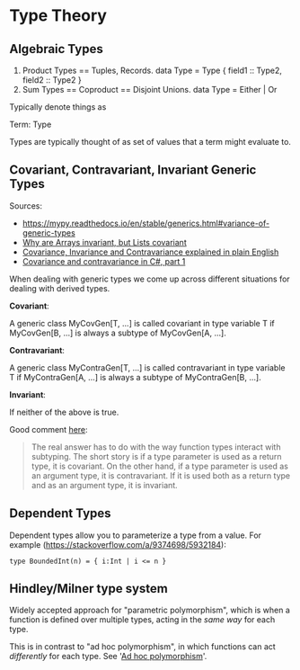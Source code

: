 # Type Theory

## Algebraic Types

1. Product Types == Tuples, Records.           data Type = Type { field1 :: Type2, field2 :: Type2 }
2. Sum Types == Coproduct == Disjoint Unions.  data Type = Either | Or

Typically denote things as

Term: Type

Types are typically thought of as set of values that a term might evaluate to.

## Covariant, Contravariant, Invariant Generic Types

Sources:
 - <https://mypy.readthedocs.io/en/stable/generics.html#variance-of-generic-types>
 - [Why are Arrays invariant, but Lists covariant](https://stackoverflow.com/q/6684493/5932184)
 - [Covariance, Invariance and Contravariance explained in plain English](https://stackoverflow.com/q/8481301/5932184)
 - [Covariance and contravariance in C#, part 1](https://ericlippert.com/2007/10/16/covariance-and-contravariance-in-c-part-1/)


When dealing with generic types we come up across different
situations for dealing with derived types.

**Covariant**:

A generic class MyCovGen[T, ...] is called covariant in type variable T if MyCovGen[B, ...] is always a subtype of MyCovGen[A, ...].

**Contravariant**:

A generic class MyContraGen[T, ...] is called contravariant in type variable T if MyContraGen[A, ...] is always a subtype of MyContraGen[B, ...].

**Invariant**:

If neither of the above is true.

Good comment [here](https://stackoverflow.com/a/42720468/5932184):

> The real answer has to do with the way function types interact with
> subtyping. The short story is if a type parameter is used as a return
> type, it is covariant. On the other hand, if a type parameter is used as
> an argument type, it is contravariant. If it is used both as a return
> type and as an argument type, it is invariant.

## Dependent Types

Dependent types allow you to parameterize a type from a value. For
example (<https://stackoverflow.com/a/9374698/5932184>):

```
type BoundedInt(n) = { i:Int | i <= n }
```

## Hindley/Milner type system

Widely accepted approach for "parametric polymorphism", which is when a
function is defined over multiple types, acting in the *same way* for
each type.

This is in contrast to "ad hoc polymorphism", in which functions can act
*differently* for each type. See '[Ad hoc polymorphism](https://doi.org/10.1145/75277.75283)'.
